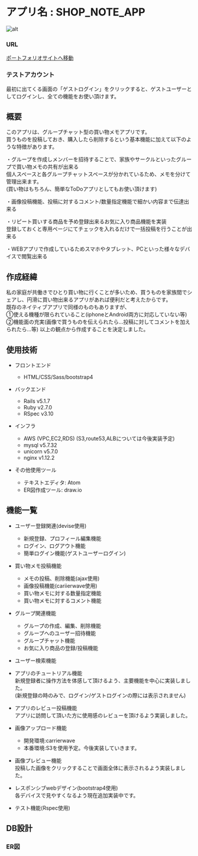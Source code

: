 
# アプリ名 : SHOP_NOTE_APP
![alt](https://user-images.githubusercontent.com/60740632/102938844-69a20e00-44f0-11eb-9839-b8483b80f3d2.png)


### URL

[ポートフォリオサイトへ移動](http://18.177.6.24/)


### テストアカウント

最初に出てくる画面の「ゲストログイン」をクリックすると、ゲストユーザーとしてログインし、全ての機能をお使い頂けます。

## 概要
このアプリは、グループチャット型の買い物メモアプリです。  
買うものを投稿しておき、購入したら削除するという基本機能に加えて以下のような特徴があります。    

・グループを作成しメンバーを招待することで、家族やサークルといったグループで買い物メモの共有が出来る  
個人スペースと各グループチャットスペースが分かれているため、メモを分けて管理出来ます。  
 (買い物はもちろん、簡単なToDoアプリとしてもお使い頂けます)
 
・画像投稿機能、投稿に対するコメント/数量指定機能で細かい内容まで伝達出来る

・リピート買いする商品を予め登録出来るお気に入り商品機能を実装  
登録しておくと専用ページにてチェックを入れるだけで一括投稿を行うことが出来る  

・WEBアプリで作成しているためスマホやタブレット、PCといった様々なデバイスで閲覧出来る



## 作成経緯
私の家庭が共働きでひとり買い物に行くことが多いため、買うものを家族間でシェアし、円滑に買い物出来るアプリがあれば便利だと考えたからです。  
既存のネイティブアプリで同様のものもありますが、  
①使える機種が限られていること(iphoneとAndroid両方に対応していない等)  
②機能面の充実(画像で買うものを伝えられたら...投稿に対してコメントを加えられたら...等)
以上の観点から作成することを決定しました。

## 使用技術
- フロントエンド
  - HTML/CSS/Sass/bootstrap4
 
- バックエンド
  - Rails v5.1.7
  - Ruby v2.7.0
  - RSpec v3.10
  
- インフラ
  - AWS (VPC,EC2,RDS)
  (S3,route53,ALBについては今後実装予定)
  - mysql v5.7.32
  - unicorn v5.7.0
  - nginx v1.12.2
- その他使用ツール
  - テキストエディタ: Atom
  - ER図作成ツール: draw.io

## 機能一覧
- ユーザー登録関連(devise使用)
  - 新規登録、プロフィール編集機能
  - ログイン、ログアウト機能
  - 簡単ログイン機能(ゲストユーザーログイン)

- 買い物メモ投稿機能
  - メモの投稿、削除機能(ajax使用)
  - 画像投稿機能(cariierwave使用)
  - 買い物メモに対する数量指定機能
  - 買い物メモに対するコメント機能

- グループ関連機能
  - グループの作成、編集、削除機能
  - グループへのユーザー招待機能
  - グループチャット機能
  - お気に入り商品の登録/投稿機能  
  
- ユーザー検索機能

- アプリのチュートリアル機能  
新規登録者に操作方法を体感して頂けるよう、主要機能を中心に実装しました。  
(新規登録の時のみで、ログイン/ゲストログインの際には表示されません)
  
- アプリのレビュー投稿機能  
アプリに訪問して頂いた方に使用感のレビューを頂けるよう実装しました。

- 画像アップロード機能
  - 開発環境:carrierwave
  - 本番環境:S3を使用予定。今後実装していきます。
  
- 画像プレビュー機能  
投稿した画像をクリックすることで画面全体に表示されるよう実装しました。

- レスポンシブwebデザイン(bootstrap4使用)  
各デバイスで見やすくなるよう現在追加実装中です。

- テスト機能(Rspec使用)

## DB設計

### ER図
